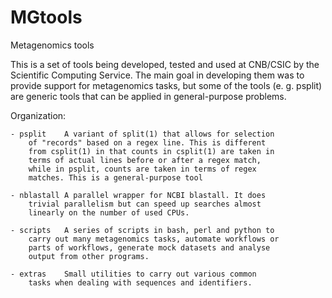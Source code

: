 MGtools
=======

Metagenomics tools

This is a set of tools being developed, tested and used at CNB/CSIC by the
Scientific Computing Service. The main goal in developing them was to
provide support for metagenomics tasks, but some of the tools (e. g.
psplit) are generic tools that can be applied in general-purpose problems.

Organization:

	- psplit	A variant of split(1) that allows for selection
		of "records" based on a regex line. This is different
		from csplit(1) in that counts in csplit(1) are taken in
		terms of actual lines before or after a regex match,
		while in psplit, counts are taken in terms of regex
		matches. This is a general-purpose tool

	- nblastall	A parallel wrapper for NCBI blastall. It does
		trivial parallelism but can speed up searches almost
		linearly on the number of used CPUs.

	- scripts	A series of scripts in bash, perl and python to
		carry out many metagenomics tasks, automate workflows or
		parts of workflows, generate mock datasets and analyse
		output from other programs.

	- extras	Small utilities to carry out various common
		tasks when dealing with sequences and identifiers.

